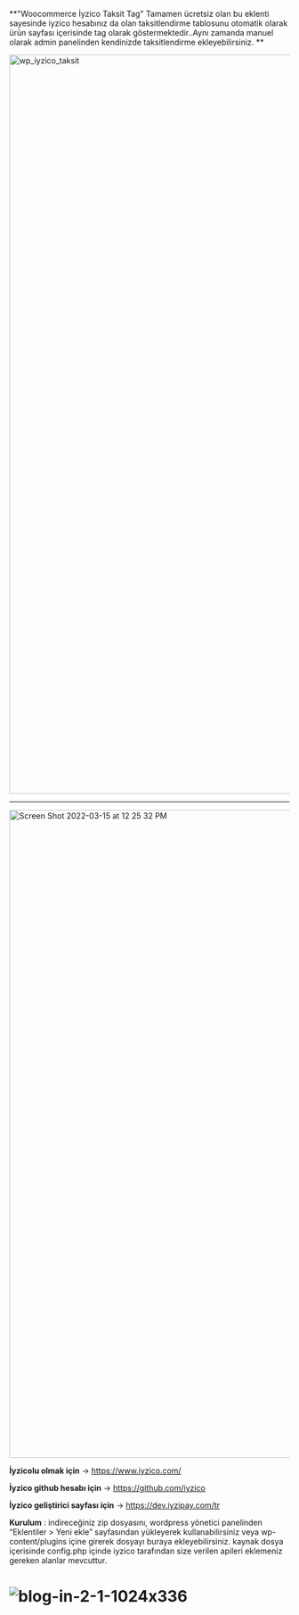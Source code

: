 
**"Woocommerce İyzico Taksit Tag" 
Tamamen ücretsiz olan bu eklenti sayesinde iyzico hesabınız da olan  taksitlendirme tablosunu otomatik olarak ürün sayfası içerisinde tag olarak göstermektedir..Aynı zamanda manuel olarak admin panelinden kendinizde taksitlendirme ekleyebilirsiniz.
**

<img width="1326" alt="wp_iyzico_taksit" src="https://user-images.githubusercontent.com/101548542/158346846-04f3c157-99df-424f-a50d-21f89bb14a7c.png">

---------------------

<img width="1163" alt="Screen Shot 2022-03-15 at 12 25 32 PM" src="https://user-images.githubusercontent.com/101548542/158347223-5a551689-eb42-455b-8034-f5e443c78fc2.png">

**İyzicolu olmak için** -> https://www.iyzico.com/

**İyzico github hesabı için** -> https://github.com/iyzico

**İyzico geliştirici sayfası için** -> https://dev.iyzipay.com/tr

**Kurulum** : indireceğiniz zip dosyasını, wordpress yönetici panelinden “Eklentiler > Yeni ekle” sayfasından yükleyerek kullanabilirsiniz veya wp-content/plugins içine girerek dosyayı buraya ekleyebilirsiniz.
kaynak dosya içerisinde config.php içinde iyzico tarafından size verilen apileri eklemeniz gereken alanlar mevcuttur.

![blog-in-2-1-1024x336](https://user-images.githubusercontent.com/101548542/158347828-459b9374-e9f3-4030-af78-7647b04f0ee3.png)
=======
